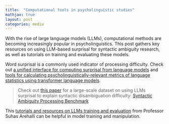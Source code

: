```yaml
---
title:  "Computational tools in psycholinguistic studies"
mathjax: true
layout: post
categories: media
---
```


With the rise of large language models (LLMs), computational methods are becoming increasingly popular in psycholinguistics. This post gathers key resources on using LLM-based surprisal for syntactic ambiguity research, as well as tutorials on training and evaluating these models.

Word surprisal is a commonly used indicator of processing difficulty. Check out [a unified interface for computing surprisal from language models](https://github.com/aalok-sathe/surprisal) and [tools for calculating psycholinguistically-relevant metrics of language statistics using transformer language models](https://github.com/jmichaelov/PsychFormers).

> Check out [this paper](https://www.sciencedirect.com/science/article/abs/pii/S0749596X24000135) for a large-scale dataset on using LLMs surprisal to explain syntactic disambiguation difficulty: [Syntactic Ambiguity Processing Benchmark](https://github.com/caplabnyu/sapbenchmark)

This [tutorials and resources on LLMs training and evaluation](https://sarehalli.github.io/resources) from Professor Suhas Arehalli can be helpful in model training and manipulation.
